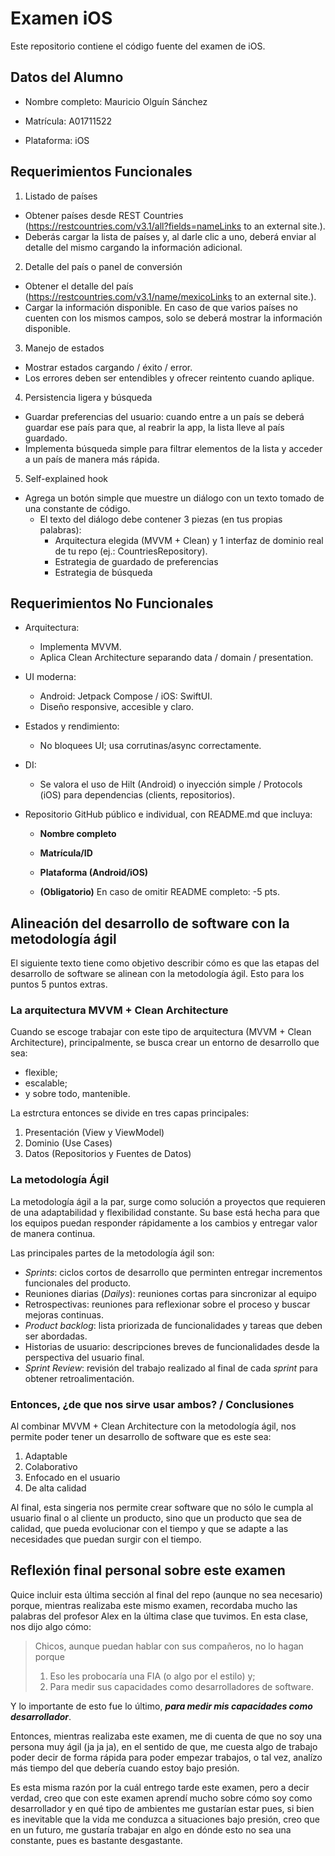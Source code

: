 # Examen iOS
Este repositorio contiene el código fuente del examen de iOS.

## Datos del Alumno
- Nombre completo: Mauricio Olguín Sánchez

- Matrícula: A01711522

- Plataforma: iOS

## Requerimientos Funcionales
1. Listado de países
* Obtener países desde REST Countries (https://restcountries.com/v3.1/all?fields=nameLinks to an external site.).
* Deberás cargar la lista de países y, al darle clic a uno, deberá enviar al detalle del mismo cargando la información adicional.
2. Detalle del país o panel de conversión
* Obtener el detalle del país (https://restcountries.com/v3.1/name/mexicoLinks to an external site.).
* Cargar la información disponible. En caso de que varios países no cuenten con los mismos campos, solo se deberá mostrar la información disponible.
3. Manejo de estados
* Mostrar estados cargando / éxito / error.
* Los errores deben ser entendibles y ofrecer reintento cuando aplique.
4. Persistencia ligera y búsqueda
* Guardar preferencias del usuario: cuando entre a un país se deberá guardar ese país para que, al reabrir la app, la lista lleve al país guardado.
* Implementa búsqueda simple para filtrar elementos de la lista y acceder a un país de manera más rápida.

5. Self-explained hook
* Agrega un botón simple que muestre un diálogo con un texto tomado de una constante de código.
    * El texto del diálogo debe contener 3 piezas (en tus propias palabras): 
        * Arquitectura elegida (MVVM + Clean) y 1 interfaz de dominio real de tu repo (ej.: CountriesRepository).
        * Estrategia de guardado de preferencias
        * Estrategia de búsqueda

## Requerimientos No Funcionales
* Arquitectura:
    * Implementa MVVM.
    * Aplica Clean Architecture separando data / domain / presentation.
* UI moderna:
    * Android: Jetpack Compose / iOS: SwiftUI.
    * Diseño responsive, accesible y claro.
* Estados y rendimiento:
    * No bloquees UI; usa corrutinas/async correctamente.

* DI:
    * Se valora el uso de Hilt (Android) o inyección simple / Protocols (iOS) para dependencias (clients, repositorios).

* Repositorio GitHub público e individual, con README.md que incluya:

    * **Nombre completo**

    * **Matrícula/ID**

    * **Plataforma (Android/iOS)**

    * **(Obligatorio)** En caso de omitir README completo: -5 pts.

## Alineación del desarrollo de software con la metodología ágil

El siguiente texto tiene como objetivo describir cómo es que las etapas del desarrollo de software se alinean con la metodología ágil. Esto para los puntos 5 puntos extras.

### La arquitectura MVVM + Clean Architecture

Cuando se escoge trabajar con este tipo de arquitectura (MVVM + Clean Architecture), principalmente, se busca crear un entorno de desarrollo que sea:
* flexible;
* escalable;
* y sobre todo, mantenible.

La estrctura entonces se divide en tres capas principales:
1. Presentación (View y ViewModel)
2. Dominio (Use Cases)
3. Datos (Repositorios y Fuentes de Datos)

### La metodología Ágil

La metodología ágil a la par, surge como solución a proyectos que requieren de una adaptabilidad y flexibilidad constante. Su base está hecha para que los equipos puedan responder rápidamente a los cambios y entregar valor de manera continua.

Las principales partes de la metodología ágil son:
* *Sprints*: ciclos cortos de desarrollo que perminten entregar incrementos funcionales del producto.
* Reuniones diarias (*Dailys*): reuniones cortas para sincronizar al equipo
* Retrospectivas: reuniones para reflexionar sobre el proceso y buscar mejoras continuas.
* *Product backlog*: lista priorizada de funcionalidades y tareas que deben ser abordadas.
* Historias de usuario: descripciones breves de funcionalidades desde la perspectiva del usuario final.
* *Sprint Review*: revisión del trabajo realizado al final de cada *sprint* para obtener retroalimentación.

### Entonces, ¿de que nos sirve usar ambos? / Conclusiones

Al combinar MVVM + Clean Architecture con la metodología ágil, nos permite poder tener un desarrollo de software que es este sea:
1. Adaptable
2. Colaborativo
3. Enfocado en el usuario
4. De alta calidad

Al final, esta singeria nos permite crear software que no sólo le cumpla al usuario final o al cliente un producto, sino que un producto que sea de calidad, que pueda evolucionar con el tiempo y que se adapte a las necesidades que puedan surgir con el tiempo.

## Reflexión final personal sobre este examen

Quice incluir esta última sección al final del repo (aunque no sea necesario) porque, mientras realizaba este mismo examen, recordaba mucho las palabras del profesor Alex en la última clase que tuvimos. En esta clase, nos dijo algo cómo:

> Chicos, aunque puedan hablar con sus compañeros, no lo hagan porque
> 1. Eso les probocaría una FIA (o algo por el estilo) y;
> 2. Para medir sus capacidades como desarrolladores de software.

Y lo importante de esto fue lo último, ***para medir mis capacidades como desarrollador***.

Entonces, mientras realizaba este examen, me di cuenta de que no soy una persona muy ágil (ja ja ja), en el sentido de que, me cuesta algo de trabajo poder decir de forma rápida para poder empezar trabajos, o tal vez, analízo más tiempo del que debería cuando estoy bajo presión.

Es esta misma razón por la cuál entrego tarde este examen, pero a decir verdad, creo que con este examen aprendí mucho sobre cómo soy como desarrollador y en qué tipo de ambientes me gustarían estar pues, si bien es inevitable que la vida me conduzca a situaciones bajo presión, creo que en un futuro, me gustaría trabajar en algo en dónde esto no sea una constante, pues es bastante desgastante.